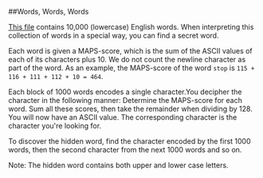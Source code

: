 ##Words, Words, Words


[This file](https://gist.githubusercontent.com/cmrosenberg/45153f04750aebde65f2/raw/9df26ecd54dc7d35856fb1ae45052aa04b933680/gistfile1.txt)
 contains 10,000 (lowercase) English words. When interpreting this
collection of words in a special way, you can find a secret word.

Each word is given a MAPS-score, which is the sum of the ASCII values of
each of its characters plus 10. We do not count the newline character as
part of the word. As an example, the MAPS-score of the word `stop` is
`115 + 116 + 111 + 112 + 10 = 464`.

Each block of 1000 words encodes a single character.You decipher the
character in the following manner: Determine the MAPS-score for each
word. Sum all these scores, then take the remainder when dividing by
128. You will now have an ASCII value. The corresponding character is
the character you're looking for.

To discover the hidden word, find the character encoded by the first
1000 words, then the second character from the next 1000 words and so on.

Note: The hidden word contains both upper and lower case letters.

